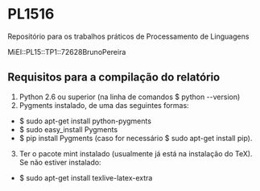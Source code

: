 # PL1516
Repositório para os trabalhos práticos de Processamento de Linguagens

MiEI::PL15::TP1::72628BrunoPereira

## Requisitos para a compilação do relatório
  
  1. Python 2.6 ou superior (na linha de comandos $ python --version)
  2. Pygments instalado, de uma das seguintes formas:
  * $ sudo apt-get install python-pygments
  * $ sudo easy_install Pygments
  * $ pip install Pygments (caso for necessário $ sudo apt-get install pip).
  3. Ter o pacote mint instalado (usualmente já está na instalação do TeX). Se
     não estiver instalado:
  * $ sudo apt-get install texlive-latex-extra






  
